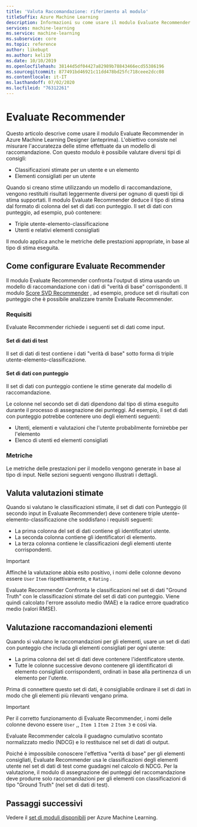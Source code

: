 ```yaml
---
title: 'Valuta Raccomandazione: riferimento al modulo'
titleSuffix: Azure Machine Learning
description: Informazioni su come usare il modulo Evaluate Recommender in Azure Machine Learning per valutare l'accuratezza delle stime del modello di raccomandazione.
services: machine-learning
ms.service: machine-learning
ms.subservice: core
ms.topic: reference
author: likebupt
ms.author: keli19
ms.date: 10/10/2019
ms.openlocfilehash: 38144d5df04427a82989b78843466ecd55386196
ms.sourcegitcommit: 877491bd46921c11dd478bd25fc718ceee2dcc08
ms.contentlocale: it-IT
ms.lasthandoff: 07/02/2020
ms.locfileid: "76312261"
---
```

# <a name="evaluate-recommender"></a>Evaluate Recommender

Questo articolo descrive come usare il modulo Evaluate Recommender in Azure Machine Learning Designer (anteprima). L'obiettivo consiste nel misurare l'accuratezza delle stime effettuate da un modello di raccomandazione. Con questo modulo è possibile valutare diversi tipi di consigli:  
  
-   Classificazioni stimate per un utente e un elemento    
-   Elementi consigliati per un utente  
  
Quando si creano stime utilizzando un modello di raccomandazione, vengono restituiti risultati leggermente diversi per ognuno di questi tipi di stima supportati. Il modulo Evaluate Recommender deduce il tipo di stima dal formato di colonna del set di dati con punteggio. Il set di dati con punteggio, ad esempio, può contenere:

- Triple utente-elemento-classificazione
- Utenti e relativi elementi consigliati

Il modulo applica anche le metriche delle prestazioni appropriate, in base al tipo di stima eseguita. 

  
## <a name="how-to-configure-evaluate-recommender"></a>Come configurare Evaluate Recommender

Il modulo Evaluate Recommender confronta l'output di stima usando un modello di raccomandazione con i dati di "verità di base" corrispondenti. Il modulo [Score SVD Recommender](score-svd-recommender.md) , ad esempio, produce set di risultati con punteggio che è possibile analizzare tramite Evaluate Recommender.

### <a name="requirements"></a>Requisiti

Evaluate Recommender richiede i seguenti set di dati come input. 
  
#### <a name="test-dataset"></a>Set di dati di test

Il set di dati di test contiene i dati "verità di base" sotto forma di triple utente-elemento-classificazione.  

#### <a name="scored-dataset"></a>Set di dati con punteggio

Il set di dati con punteggio contiene le stime generate dal modello di raccomandazione.  
  
Le colonne nel secondo set di dati dipendono dal tipo di stima eseguito durante il processo di assegnazione dei punteggi. Ad esempio, il set di dati con punteggio potrebbe contenere uno degli elementi seguenti:

- Utenti, elementi e valutazioni che l'utente probabilmente fornirebbe per l'elemento
- Elenco di utenti ed elementi consigliati 

### <a name="metrics"></a>Metriche

Le metriche delle prestazioni per il modello vengono generate in base al tipo di input. Nelle sezioni seguenti vengono illustrati i dettagli.

## <a name="evaluate-predicted-ratings"></a>Valuta valutazioni stimate  

Quando si valutano le classificazioni stimate, il set di dati con Punteggio (il secondo input in Evaluate Recommender) deve contenere triple utente-elemento-classificazione che soddisfano i requisiti seguenti:
  
-   La prima colonna del set di dati contiene gli identificatori utente.    
-   La seconda colonna contiene gli identificatori di elemento.  
-   La terza colonna contiene le classificazioni degli elementi utente corrispondenti.  
  
> [!IMPORTANT] 
> Affinché la valutazione abbia esito positivo, i nomi delle colonne devono essere `User` `Item` rispettivamente, e `Rating` .  
  
Evaluate Recommender Confronta le classificazioni nel set di dati "Ground Truth" con le classificazioni stimate del set di dati con punteggio. Viene quindi calcolato l'errore assoluto medio (MAE) e la radice errore quadratico medio (valori RMSE).



## <a name="evaluate-item-recommendations"></a>Valutazione raccomandazioni elementi

Quando si valutano le raccomandazioni per gli elementi, usare un set di dati con punteggio che includa gli elementi consigliati per ogni utente:
  
-   La prima colonna del set di dati deve contenere l'identificatore utente.    
-   Tutte le colonne successive devono contenere gli identificatori di elemento consigliati corrispondenti, ordinati in base alla pertinenza di un elemento per l'utente. 

Prima di connettere questo set di dati, è consigliabile ordinare il set di dati in modo che gli elementi più rilevanti vengano prima.  

> [!IMPORTANT] 
> Per il corretto funzionamento di Evaluate Recommender, i nomi delle colonne devono essere `User` ,, `Item 1` `Item 2` `Item 3` e così via.  
  
Evaluate Recommender calcola il guadagno cumulativo scontato normalizzato medio (NDCG) e lo restituisce nel set di dati di output.  
  
Poiché è impossibile conoscere l'effettiva "verità di base" per gli elementi consigliati, Evaluate Recommender usa le classificazioni degli elementi utente nel set di dati di test come guadagni nel calcolo di NDCG. Per la valutazione, il modulo di assegnazione dei punteggi del raccomandazione deve produrre solo raccomandazioni per gli elementi con classificazioni di tipo "Ground Truth" (nel set di dati di test).  
  

## <a name="next-steps"></a>Passaggi successivi

Vedere il [set di moduli disponibili](module-reference.md) per Azure Machine Learning. 
